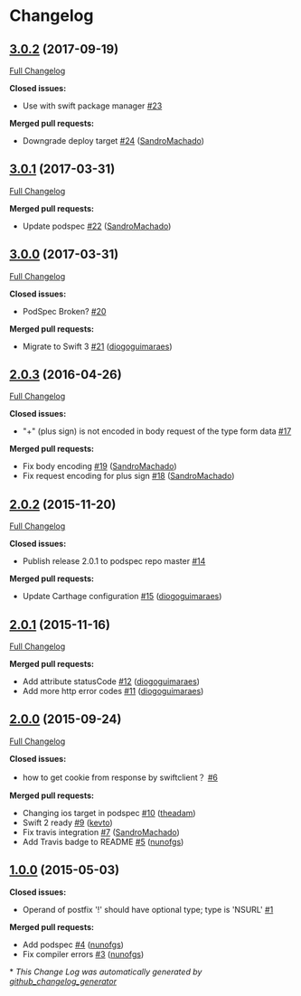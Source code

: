 # Changelog

## [3.0.2](https://github.com/theadam/SwiftClient/tree/3.0.2) (2017-09-19)
[Full Changelog](https://github.com/theadam/SwiftClient/compare/3.0.1...3.0.2)

**Closed issues:**

- Use with swift package manager [\#23](https://github.com/theadam/SwiftClient/issues/23)

**Merged pull requests:**

- Downgrade deploy target [\#24](https://github.com/theadam/SwiftClient/pull/24) ([SandroMachado](https://github.com/SandroMachado))

## [3.0.1](https://github.com/theadam/SwiftClient/tree/3.0.1) (2017-03-31)
[Full Changelog](https://github.com/theadam/SwiftClient/compare/3.0.0...3.0.1)

**Merged pull requests:**

- Update podspec [\#22](https://github.com/theadam/SwiftClient/pull/22) ([SandroMachado](https://github.com/SandroMachado))

## [3.0.0](https://github.com/theadam/SwiftClient/tree/3.0.0) (2017-03-31)
[Full Changelog](https://github.com/theadam/SwiftClient/compare/2.0.3...3.0.0)

**Closed issues:**

- PodSpec Broken? [\#20](https://github.com/theadam/SwiftClient/issues/20)

**Merged pull requests:**

- Migrate to Swift 3 [\#21](https://github.com/theadam/SwiftClient/pull/21) ([diogoguimaraes](https://github.com/diogoguimaraes))

## [2.0.3](https://github.com/theadam/SwiftClient/tree/2.0.3) (2016-04-26)
[Full Changelog](https://github.com/theadam/SwiftClient/compare/2.0.2...2.0.3)

**Closed issues:**

- "+" \(plus sign\) is not encoded in body request of the type form data [\#17](https://github.com/theadam/SwiftClient/issues/17)

**Merged pull requests:**

- Fix body encoding [\#19](https://github.com/theadam/SwiftClient/pull/19) ([SandroMachado](https://github.com/SandroMachado))
- Fix request encoding for plus sign [\#18](https://github.com/theadam/SwiftClient/pull/18) ([SandroMachado](https://github.com/SandroMachado))

## [2.0.2](https://github.com/theadam/SwiftClient/tree/2.0.2) (2015-11-20)
[Full Changelog](https://github.com/theadam/SwiftClient/compare/2.0.1...2.0.2)

**Closed issues:**

- Publish release 2.0.1 to podspec repo master [\#14](https://github.com/theadam/SwiftClient/issues/14)

**Merged pull requests:**

- Update Carthage configuration [\#15](https://github.com/theadam/SwiftClient/pull/15) ([diogoguimaraes](https://github.com/diogoguimaraes))

## [2.0.1](https://github.com/theadam/SwiftClient/tree/2.0.1) (2015-11-16)
[Full Changelog](https://github.com/theadam/SwiftClient/compare/2.0.0...2.0.1)

**Merged pull requests:**

- Add attribute statusCode [\#12](https://github.com/theadam/SwiftClient/pull/12) ([diogoguimaraes](https://github.com/diogoguimaraes))
- Add more http error codes [\#11](https://github.com/theadam/SwiftClient/pull/11) ([diogoguimaraes](https://github.com/diogoguimaraes))

## [2.0.0](https://github.com/theadam/SwiftClient/tree/2.0.0) (2015-09-24)
[Full Changelog](https://github.com/theadam/SwiftClient/compare/1.0.0...2.0.0)

**Closed issues:**

- how to get cookie from response by swiftclient？ [\#6](https://github.com/theadam/SwiftClient/issues/6)

**Merged pull requests:**

- Changing ios target in podspec [\#10](https://github.com/theadam/SwiftClient/pull/10) ([theadam](https://github.com/theadam))
- Swift 2 ready [\#9](https://github.com/theadam/SwiftClient/pull/9) ([kevto](https://github.com/kevto))
- Fix travis integration [\#7](https://github.com/theadam/SwiftClient/pull/7) ([SandroMachado](https://github.com/SandroMachado))
- Add Travis badge to README [\#5](https://github.com/theadam/SwiftClient/pull/5) ([nunofgs](https://github.com/nunofgs))

## [1.0.0](https://github.com/theadam/SwiftClient/tree/1.0.0) (2015-05-03)
**Closed issues:**

- Operand of postfix '!' should have optional type; type is 'NSURL' [\#1](https://github.com/theadam/SwiftClient/issues/1)

**Merged pull requests:**

- Add podspec [\#4](https://github.com/theadam/SwiftClient/pull/4) ([nunofgs](https://github.com/nunofgs))
- Fix compiler errors [\#3](https://github.com/theadam/SwiftClient/pull/3) ([nunofgs](https://github.com/nunofgs))



\* *This Change Log was automatically generated by [github_changelog_generator](https://github.com/skywinder/Github-Changelog-Generator)*